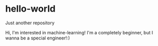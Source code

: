 # hello-world
Just another repository

Hi, I'm interested in machine-learning!
I'm a completely beginner, but I wanna be a special engineer!:)
